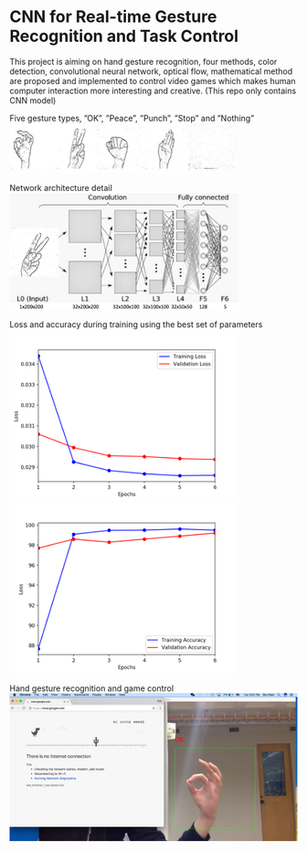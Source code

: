# CNN for Real-time Gesture Recognition and Task Control

This project is aiming on hand gesture recognition, four methods, color detection, convolutional neural network, optical flow, mathematical method are proposed and implemented to control video games which makes human computer interaction more interesting and creative. (This repo only contains CNN model)

Five gesture types, ”OK”, ”Peace”, ”Punch”, ”Stop” and ”Nothing”  
<img src="https://github.com/Firmamenter/CNN-for-Real-time-Gesture-Recognition-and-Task-Control/blob/master/Picture1.png" width="400">


Network architecture detail  
<img src="https://github.com/Firmamenter/CNN-for-Real-time-Gesture-Recognition-and-Task-Control/blob/master/Picture2.jpeg" width="400">


Loss and accuracy during training using the best set of parameters  
<img src="https://github.com/Firmamenter/CNN-for-Real-time-Gesture-Recognition-and-Task-Control/blob/master/Picture3.png" width="400">
<img src="https://github.com/Firmamenter/CNN-for-Real-time-Gesture-Recognition-and-Task-Control/blob/master/Picture4.png" width="400">


Hand gesture recognition and game control  
<img src="https://github.com/Firmamenter/CNN-for-Real-time-Gesture-Recognition-and-Task-Control/blob/master/Picture5.png" width="600">
